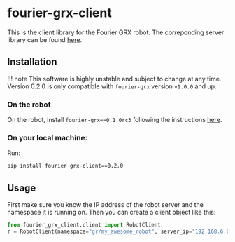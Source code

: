 # fourier-grx-client

This is the client library for the Fourier GRX robot. 
The correponding server library can be found [here](https://pypi.org/project/fourier-grx/0.1.1rc3/).

## Installation

!!! note
    This software is highly unstable and subject to change at any time. Version 0.2.0 is only compatible with `fourier-grx` version `v1.0.0` and up.

### On the robot

On the robot, install `fourier-grx==0.1.0rc3` following the instructions [here](https://github.com/FFTAI/Wiki-GRx-Deploy/tree/0.1.0rc3).

### On your local machine:

Run:

```bash
pip install fourier-grx-client==0.2.0
```

## Usage

First make sure you know the IP address of the robot server and the namespace it is running on. Then you can create a client object like this:
```python
from fourier_grx_client.client import RobotClient
r = RobotClient(namespace="gr/my_awesome_robot", server_ip="192.168.6.6")
```